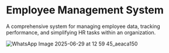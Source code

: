 # Employee Management System


A comprehensive system for managing employee data, tracking performance, and simplifying HR tasks within an organization.




![WhatsApp Image 2025-06-29 at 12 59 45_aeaca150](https://github.com/user-attachments/assets/9be9c389-b6ce-485f-a46e-fd260dc7f7a5)
